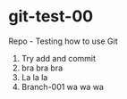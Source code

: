 git-test-00
===========

Repo - Testing how to use Git

1. Try add and commit
2. bra bra bra
3. La la la
4. Branch-001 wa wa wa
